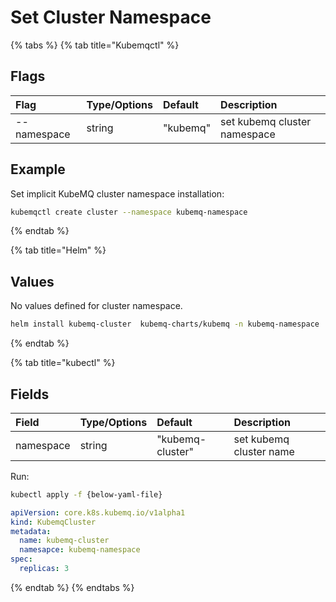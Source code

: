 # Set Cluster Namespace

{% tabs %}
{% tab title="Kubemqctl" %}
## Flags

| Flag | Type/Options | Default | Description |
| :--- | :--- | :--- | :--- |
| --namespace | string | "kubemq" | set kubemq cluster namespace |

## Example

Set implicit KubeMQ cluster namespace installation:

```bash
kubemqctl create cluster --namespace kubemq-namespace
```
{% endtab %}

{% tab title="Helm" %}
## Values

No values defined for cluster namespace.

```bash
helm install kubemq-cluster  kubemq-charts/kubemq -n kubemq-namespace
```
{% endtab %}

{% tab title="kubectl" %}
## Fields

| Field | Type/Options | Default | Description |
| :--- | :--- | :--- | :--- |
| namespace | string | "kubemq-cluster" | set kubemq cluster name |

Run:

```bash
kubectl apply -f {below-yaml-file}
```

```yaml
apiVersion: core.k8s.kubemq.io/v1alpha1
kind: KubemqCluster
metadata:
  name: kubemq-cluster
  namesapce: kubemq-namespace
spec:
  replicas: 3
```
{% endtab %}
{% endtabs %}

